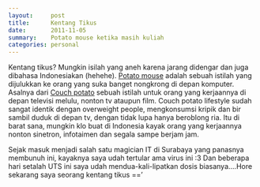 ```yaml
---
layout:     post
title:      Kentang Tikus
date:       2011-11-05
summary:    Potato mouse ketika masih kuliah
categories: personal
---
```


Kentang tikus? Mungkin isilah yang aneh karena jarang didengar dan juga dibahasa Indonesiakan (hehehe). [Potato mouse](http://whatis.techtarget.com/definition/mouse-potato) adalah sebuah istilah yang dijulukkan ke orang yang suka banget nongkrong di depan komputer. Asalnya dari [Couch potato](https://en.wikipedia.org/wiki/Sedentary_lifestyle) sebuah  istilah untuk orang yang kerjaannya di depan televisi melulu, nonton tv ataupun film. Couch potato lifestyle sudah sangat identik dengan overweight people, mengkonsumsi kripik dan bir sambil duduk di depan tv, dengan tidak lupa hanya beroblong ria. Itu di barat sana, mungkin klo buat di Indonesia kayak orang yang kerjaannya nonton sinetron, infotaimen dan segala sampe berjam jam.

Sejak masuk menjadi salah satu magician IT di Surabaya yang panasnya membunuh ini, kayaknya saya udah tertular ama virus ini :3 Dan beberapa hari setalah UTS ini saya udah mendua-kali-lipatkan dosis biasanya….Hore sekarang saya seorang kentang tikus ==’